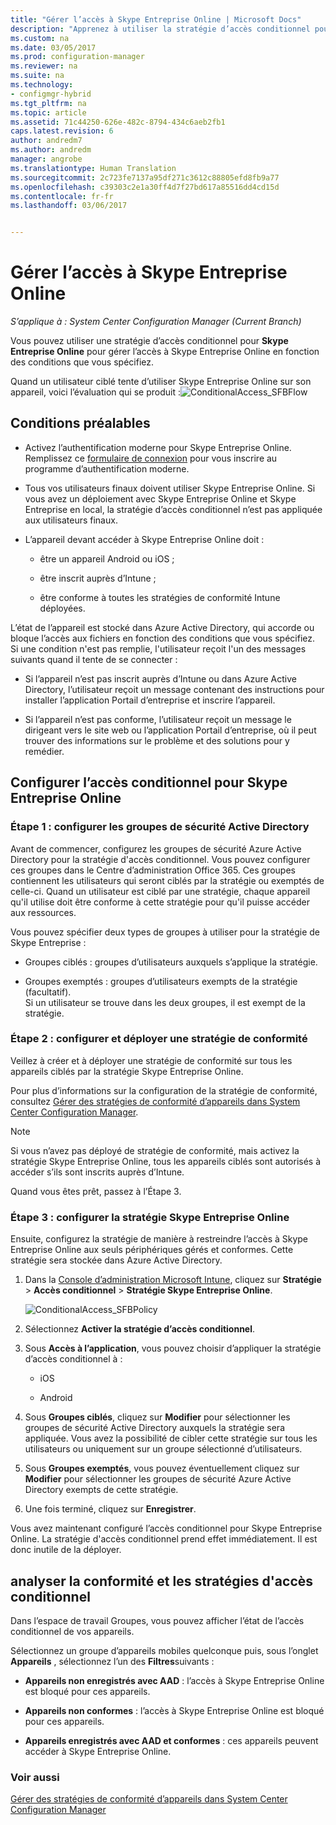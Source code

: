 ```yaml
---
title: "Gérer l’accès à Skype Entreprise Online | Microsoft Docs"
description: "Apprenez à utiliser la stratégie d’accès conditionnel pour gérer l’accès à Skype Entreprise Online."
ms.custom: na
ms.date: 03/05/2017
ms.prod: configuration-manager
ms.reviewer: na
ms.suite: na
ms.technology:
- configmgr-hybrid
ms.tgt_pltfrm: na
ms.topic: article
ms.assetid: 71c44250-626e-482c-8794-434c6aeb2fb1
caps.latest.revision: 6
author: andredm7
ms.author: andredm
manager: angrobe
ms.translationtype: Human Translation
ms.sourcegitcommit: 2c723fe7137a95df271c3612c88805efd8fb9a77
ms.openlocfilehash: c39303c2e1a30ff4d7f27bd617a85516dd4cd15d
ms.contentlocale: fr-fr
ms.lasthandoff: 03/06/2017


---
```

# <a name="manage-skype-for-business-online-access"></a>Gérer l’accès à Skype Entreprise Online

*S’applique à : System Center Configuration Manager (Current Branch)*


Vous pouvez utiliser une stratégie d’accès conditionnel pour  **Skype Entreprise Online** pour gérer l’accès à Skype Entreprise Online en fonction des conditions que vous spécifiez.  


 Quand un utilisateur ciblé tente d’utiliser Skype Entreprise Online sur son appareil, voici l’évaluation qui se produit :![ConditionalAccess&#95;SFBFlow](media/ConditionalAccess_SFBFlow.png)  

## <a name="prerequisites"></a>Conditions préalables  

-   Activez l’authentification moderne pour Skype Entreprise Online. Remplissez ce [formulaire de connexion](https://connect.microsoft.com/office/Survey/NominationSurvey.aspx?SurveyID=17299&ProgramID=8715) pour vous inscrire au programme d’authentification moderne.  

-   Tous vos utilisateurs finaux doivent utiliser Skype Entreprise Online. Si vous avez un déploiement avec Skype Entreprise Online et Skype Entreprise en local, la stratégie d’accès conditionnel n’est pas appliquée aux utilisateurs finaux.  

-   L’appareil devant accéder à Skype Entreprise Online doit :  

    -   être un appareil Android ou iOS ;  

    -   être inscrit auprès d’Intune ;  

    -   être conforme à toutes les stratégies de conformité Intune déployées.  

 L’état de l’appareil est stocké dans Azure Active Directory, qui accorde ou bloque l’accès aux fichiers en fonction des conditions que vous spécifiez.  
Si une condition n'est pas remplie, l'utilisateur reçoit l'un des messages suivants quand il tente de se connecter :  

-   Si l’appareil n’est pas inscrit auprès d’Intune ou dans Azure Active Directory, l’utilisateur reçoit un message contenant des instructions pour installer l’application Portail d’entreprise et inscrire l’appareil.  

-   Si l’appareil n’est pas conforme, l’utilisateur reçoit un message le dirigeant vers le site web ou l’application Portail d’entreprise, où il peut trouver des informations sur le problème et des solutions pour y remédier.  

## <a name="configure-conditional-access-for-skype-for-business-online"></a>Configurer l’accès conditionnel pour Skype Entreprise Online  

### <a name="step-1-configure-active-directory-security-groups"></a>Étape 1 : configurer les groupes de sécurité Active Directory  
 Avant de commencer, configurez les groupes de sécurité Azure Active Directory pour la stratégie d'accès conditionnel. Vous pouvez configurer ces groupes dans le Centre d’administration Office 365. Ces groupes contiennent les utilisateurs qui seront ciblés par la stratégie ou exemptés de celle-ci. Quand un utilisateur est ciblé par une stratégie, chaque appareil qu'il utilise doit être conforme à cette stratégie pour qu'il puisse accéder aux ressources.  

 Vous pouvez spécifier deux types de groupes à utiliser pour la stratégie de Skype Entreprise :  

-   Groupes ciblés : groupes d’utilisateurs auxquels s’applique la stratégie.  

-   Groupes exemptés : groupes d’utilisateurs exempts de la stratégie (facultatif).  
    Si un utilisateur se trouve dans les deux groupes, il est exempt de la stratégie.  

### <a name="step-2-configure-and-deploy-a-compliance-policy"></a>Étape 2 : configurer et déployer une stratégie de conformité  
 Veillez à créer et à déployer une stratégie de conformité sur tous les appareils ciblés par la stratégie Skype Entreprise Online.  

 Pour plus d’informations sur la configuration de la stratégie de conformité, consultez [Gérer des stratégies de conformité d’appareils dans System Center Configuration Manager](../../protect/deploy-use/device-compliance-policies.md).  

> [!NOTE]  
>  Si vous n’avez pas déployé de stratégie de conformité, mais activez la stratégie Skype Entreprise Online, tous les appareils ciblés sont autorisés à accéder s’ils sont inscrits auprès d’Intune.  

 Quand vous êtes prêt, passez à l’Étape 3.  

### <a name="step-3-configure-the-skype-for-business-online-policy"></a>Étape 3 : configurer la stratégie Skype Entreprise Online  
 Ensuite, configurez la stratégie de manière à restreindre l’accès à Skype Entreprise Online aux seuls périphériques gérés et conformes. Cette stratégie sera stockée dans Azure Active Directory.  

1.  Dans la [Console d’administration Microsoft Intune](https://manage.microsoft.com), cliquez sur **Stratégie** > **Accès conditionnel** > **Stratégie Skype Entreprise Online**.  

     ![ConditionalAccess&#95;SFBPolicy](media/ConditionalAccess_SFBPolicy.png)  

2.  Sélectionnez **Activer la stratégie d’accès conditionnel**.  

3.  Sous **Accès à l’application**, vous pouvez choisir d’appliquer la stratégie d’accès conditionnel à :  

    -   iOS  

    -   Android  

4.  Sous **Groupes ciblés**, cliquez sur **Modifier** pour sélectionner les groupes de sécurité Active Directory auxquels la stratégie sera appliquée. Vous avez la possibilité de cibler cette stratégie sur tous les utilisateurs ou uniquement sur un groupe sélectionné d’utilisateurs.  

5.  Sous **Groupes exemptés**, vous pouvez éventuellement cliquez sur **Modifier** pour sélectionner les groupes de sécurité Azure Active Directory exempts de cette stratégie.  

6.  Une fois terminé, cliquez sur **Enregistrer**.  

 Vous avez maintenant configuré l’accès conditionnel pour Skype Entreprise Online. La stratégie d'accès conditionnel prend effet immédiatement. Il est donc inutile de la déployer.  

## <a name="monitor-the-compliance-and-conditional-access-policies"></a>analyser la conformité et les stratégies d'accès conditionnel  
 Dans l’espace de travail Groupes, vous pouvez afficher l’état de l’accès conditionnel de vos appareils.  

 Sélectionnez un groupe d’appareils mobiles quelconque puis, sous l’onglet **Appareils** , sélectionnez l’un des **Filtres**suivants :  

-   **Appareils non enregistrés avec AAD** : l’accès à Skype Entreprise Online est bloqué pour ces appareils.  

-   **Appareils non conformes** : l’accès à Skype Entreprise Online est bloqué pour ces appareils.  

-   **Appareils enregistrés avec AAD et conformes** : ces appareils peuvent accéder à Skype Entreprise Online.  

### <a name="see-also"></a>Voir aussi  

 [Gérer des stratégies de conformité d’appareils dans System Center Configuration Manager](../../protect/deploy-use/device-compliance-policies.md)

